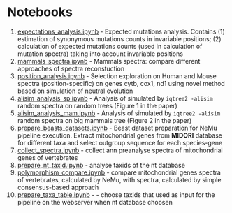 # Notebooks

1. [expectations_analysis.ipynb](./expectations_analysis.ipynb) - Expected mutations analysis. Contains (1) estimation of synonymous mutations counts in invariable positions; (2) calculation of expected mutations counts (used in calculation of mutation spectra) taking into account invariable positions
2. [mammals_spectra.ipynb](./mammals_spectra.ipynb) - Mammals spectra: compare different approaches of spectra reconstuction
3. [position_analysis.ipynb](./position_analysis.ipynb) - Selection exploration on Human and Mouse spectra (position-specific) on genes cytb, cox1, nd1 using novel method based on simulation of neutral evolution
4. [alisim_analysis_sp.ipynb](./alisim_analysis_sp.ipynb) - Analysis of simulated by `iqtree2 -alisim` random spectra on random trees (Figure 1 in the paper)
5. [alisim_analysis_mam.ipynb](./alisim_analysis_mam.ipynb) - Analysis of simulated by `iqtree2 -alisim` random spectra on big mammals tree (Figure 2 in the paper)
6. [prepare_beasts_datasets.ipynb](./prepare_beasts_datasets.ipynb) - Beast dataset preparation for NeMu pipeline execution. Extract mitochondrial genes from **MIDORI** database for different taxa and select outgroup sequence for each species-gene
7. [collect_spectra.ipynb](./collect_spectra.ipynb) - collect ann preanalyse spectra of mitochondrial genes of vertebrates
8. [prepare_nt_taxid.ipynb](./prepare_nt_taxid.ipynb) - analyse taxids of the nt database
9. [polymorphism_compare.ipynb](./polymorphism_compare.ipynb) - compare mitochondrial genes spectra of vertebrates, calculated by NeMu, with spectra, calculated by simple consensus-based approach
10. [prepare_taxa_table.ipynb](./prepare_taxa_table.ipynb) - - choose taxids that used as input for the pipeline on the webserver when nt database choosen
